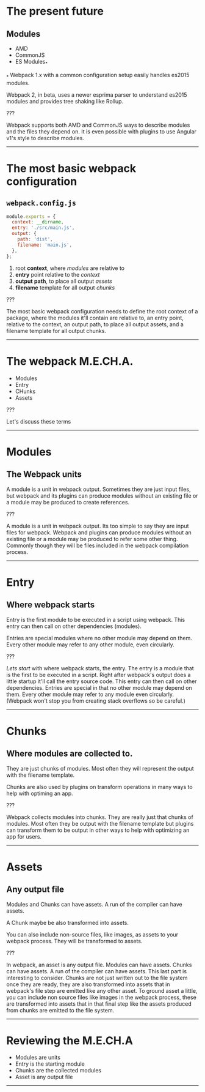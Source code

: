 # The present future

## Modules

- AMD
- CommonJS
- ES Modules<sub>\*</sub>

<sub>\*</sub> Webpack 1.x with a common configuration setup easily handles es2015 modules.

Webpack 2, in beta, uses a newer esprima parser to understand es2015 modules and provides tree shaking like Rollup.

???

Webpack supports both AMD and CommonJS ways to describe modules and the files
they depend on. It is even possible with plugins to use Angular v1's style to
describe modules.

---

# The most basic webpack configuration

## `webpack.config.js`

```js
module.exports = {
  context: __dirname,
  entry: './src/main.js',
  output: {
    path: 'dist',
    filename: 'main.js',
  },
};
```

1. root __context__, where _modules_ are relative to
2. __entry__ point relative to the _context_
3. __output__ __path__, to place all output _assets_
  1. __filename__ template for all output _chunks_

???

The most basic webpack configuration needs to define the root context of a package, where the modules it'll contain are relative to, an entry point, relative to the context, an output path, to place all output assets, and a filename template for all output chunks.

---

# The webpack M.E.CH.A.

- Modules
- Entry
- CHunks
- Assets

???

Let's discuss these terms

---

# Modules

## The Webpack units

A module is a unit in webpack output. Sometimes they are just input files, but webpack and its plugins can produce modules without an existing file or a module may be produced to create references.

???

A module is a unit in webpack output. Its too simple to say they are input files for webpack. Webpack and plugins can produce modules without an existing file or a module may be produced to refer some other thing. Commonly though they will be files included in the webpack compilation process.

---

# Entry

## Where webpack starts

Entry is the first module to be executed in a script using webpack. This entry can then call on other dependencies (modules).

Entries are special modules where no other module may depend on them. Every other module may refer to any other module, even circularly.

???

_Lets start_ with where webpack starts, the entry. The entry is a module that is the first to be executed in a script. Right after webpack's output does a little startup it'll call the entry source code. This entry can then call on other dependencies. Entries are special in that no other module may depend on them. Every other module may refer to any module even circularly. (Webpack won't stop you from creating stack overflows so be careful.)

---

# Chunks

## Where modules are collected to.

They are just chunks of modules. Most often they will represent the output with the filename template.

Chunks are also used by plugins on transform operations in many ways to help with optiming an app.

???

Webpack collects modules into chunks. They are really just that chunks of modules. Most often they be output with the filename template but plugins can transform them to be output in other ways to help with optimizing an app for users.

---

# Assets

## Any output file

Modules and Chunks can have assets. A run of the compiler can have assets.

A Chunk maybe be also transformed into assets.

You can also include non-source files, like images, as assets to your webpack process. They will be transformed to assets.

???

In webpack, an asset is any output file. Modules can have assets. Chunks can have assets. A run of the compiler can have assets. This last part is interesting to consider. Chunks are not just written out to the file system once they are ready, they are also transformed into assets that in webpack's file step are emitted like any other asset. To ground asset a little, you can include non source files like images in the webpack process, these are transformed into assets that in that final step like the assets produced from chunks are emitted to the file system.

---

# Reviewing the M.E.CH.A

- Modules are units
- Entry is the starting module
- Chunks are the collected modules
- Asset is any output file

---
